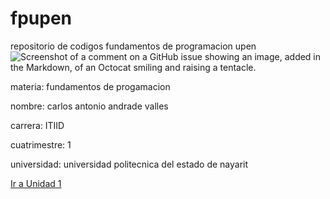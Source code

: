 # fpupen
repositorio de codigos fundamentos de programacion upen
![Screenshot of a comment on a GitHub issue showing an image, added in the Markdown, of an Octocat smiling and raising a tentacle.](https://img.freepik.com/vector-premium/concepto-programacion-desarrollo-software_126283-3047.jpg)


materia: fundamentos de progamacion 


nombre: carlos antonio andrade valles


carrera: ITIID


cuatrimestre: 1


universidad: universidad politecnica del estado de nayarit



[Ir a Unidad 1](https://github.com/MRsantiago701/INDP/tree/main/U1)





